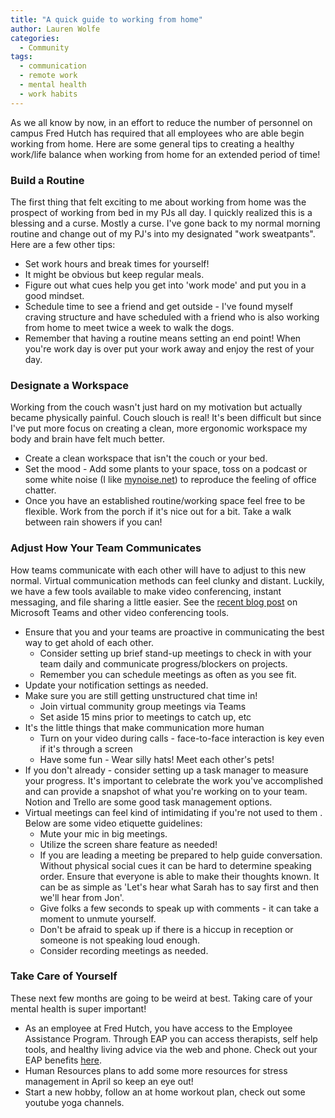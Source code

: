 ```yaml
---
title: "A quick guide to working from home"
author: Lauren Wolfe 
categories: 
  - Community
tags:
  - communication
  - remote work
  - mental health
  - work habits
---
```

As we all know by now, in an effort to reduce the number of personnel on campus Fred Hutch has required that all employees who are able begin working from home. Here are some general tips to creating a healthy work/life balance when working from home for an extended period of time!

### Build a Routine
The first thing that felt exciting to me about working from home was the prospect of working from bed in my PJs all day. I quickly realized this is a blessing and a curse. Mostly a curse. I've gone back to my normal morning routine and change out of my PJ's into my designated "work sweatpants". Here are a few other tips:

  * Set work hours and break times for yourself!
  * It might be obvious but keep regular meals.
  * Figure out what cues help you get into 'work mode' and put you in a good mindset.
  * Schedule time to see a friend and get outside - I've found myself craving structure and have scheduled with a friend who is also working from home to meet twice a week to walk the dogs.
  * Remember that having a routine means setting an end point! When you're work day is over put your work away and enjoy the rest of your day.

### Designate a Workspace
Working from the couch wasn't just hard on my motivation but actually became physically painful. Couch slouch is real! It's been difficult but since I've put more focus on creating a clean, more ergonomic workspace my body and brain have felt much better.

  * Create a clean workspace that isn't the couch or your bed.
  * Set the mood - Add some plants to your space, toss on a podcast or some white noise (I like [mynoise.net](mynoise.net)) to reproduce the feeling of office chatter.
  * Once you have an established routine/working space feel free to be flexible. Work from the porch if it's nice out for a bit. Take a walk between rain showers if you can!

### Adjust How Your Team Communicates
How teams communicate with each other will have to adjust to this new normal. Virtual communication methods can feel clunky and distant. Luckily, we have a few tools available to make video conferencing, instant messaging, and file sharing a little easier. See the [recent blog post](https://fredhutch.github.io/coop/community/ms-teams/) on Microsoft Teams and other video conferencing tools.

  * Ensure that you and your teams are proactive in communicating the best way to get ahold of each other.
    * Consider setting up brief stand-up meetings to check in with your team daily and communicate progress/blockers on projects.
    * Remember you can schedule meetings as often as you see fit.
  * Update your notification settings as needed.
  * Make sure you are still getting unstructured chat time in!
    * Join virtual community group meetings via Teams
    * Set aside 15 mins prior to meetings to catch up, etc
  * It's the little things that make communication more human
    * Turn on your video during calls - face-to-face interaction is key even if it's through a screen
    * Have some fun - Wear silly hats! Meet each other's pets!
  * If you don't already - consider setting up a task manager to measure your progress. It's important to celebrate the work you've accomplished and can provide a snapshot of what you're working on to your team. Notion and Trello are some good task management options.
  * Virtual meetings can feel kind of intimidating if you're not used to them . Below are some video etiquette guidelines:
    * Mute your mic in big meetings.
    * Utilize the screen share feature as needed!
    * If you are leading a meeting be prepared to help guide conversation. Without physical social cues it can be hard to determine speaking order. Ensure that everyone is able to make their thoughts known. It can be as simple as 'Let's hear what Sarah has to say first and then we'll hear from Jon'.
    * Give folks a few seconds to speak up with comments - it can take a moment to unmute yourself.
    * Don't be afraid to speak up if there is a hiccup in reception or someone is not speaking loud enough.
    * Consider recording meetings as needed.
  
### Take Care of Yourself
These next few months are going to be weird at best. Taking care of your mental health is super important! 

  * As an employee at Fred Hutch, you have access to the Employee Assistance Program. Through EAP you can access therapists, self help tools, and healthy living advice via the web and phone. Check out your EAP benefits [here](https://centernet.fredhutch.org/cn/u/benefits/eap.html).
  * Human Resources plans to add some more resources for stress management in April so keep an eye out!
  * Start a new hobby, follow an at home workout plan, check out some youtube yoga channels.

